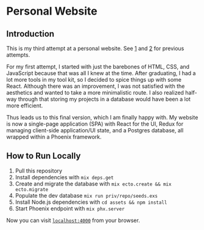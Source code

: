 # Personal Website

## Introduction
This is my third attempt at a personal website. See [1](https://github.com/kimberlypn/kimberlypn.github.io/tree/v1.0)
and [2](https://github.com/kimberlypn/personal-website/tree/v2.0) for previous
attempts.

For my first attempt, I started with just the barebones of HTML, CSS, and
JavaScript because that was all I knew at the time. After graduating, I had a
lot more tools in my tool kit, so I decided to spice things up with some React.
Although there was an improvement, I was not satisfied with the aesthetics and
wanted to take a more minimalistic route. I also realized half-way through that
storing my projects in a database would have been a lot more efficient.

Thus leads us to this final version, which I am finally happy with. My website
is now a single-page application (SPA) with React for the UI, Redux for
managing client-side application/UI state, and a Postgres database, all wrapped
within a Phoenix framework. 

## How to Run Locally
1. Pull this repository
2. Install dependencies with `mix deps.get`
3. Create and migrate the database with `mix ecto.create && mix ecto.migrate`
4. Populate the dev database `mix run priv/repo/seeds.exs`
5. Install Node.js dependencies with `cd assets && npm install`
6. Start Phoenix endpoint with `mix phx.server`

Now you can visit [`localhost:4000`](http://localhost:4000) from your browser.
